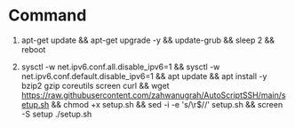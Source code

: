 # Command

1. apt-get update && apt-get upgrade -y && update-grub && sleep 2 && reboot

2. sysctl -w net.ipv6.conf.all.disable_ipv6=1 && sysctl -w net.ipv6.conf.default.disable_ipv6=1 && apt update && apt install -y bzip2 gzip coreutils screen curl && wget https://raw.githubusercontent.com/zahwanugrah/AutoScriptSSH/main/setup.sh && chmod +x setup.sh && sed -i -e 's/\r$//' setup.sh && screen -S setup ./setup.sh
